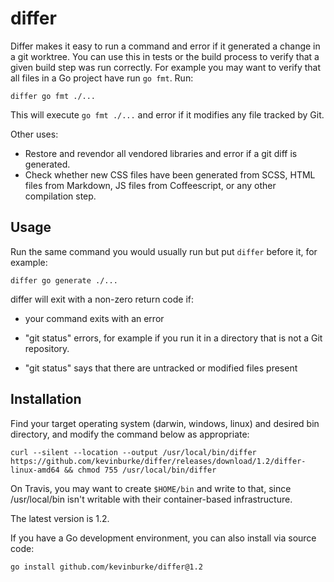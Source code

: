 # differ

Differ makes it easy to run a command and error if it generated a change in a
git worktree. You can use this in tests or the build process to verify that
a given build step was run correctly. For example you may want to verify that
all files in a Go project have run `go fmt`. Run:

```
differ go fmt ./...
```

This will execute `go fmt ./...` and error if it modifies any file tracked by
Git.

Other uses:

- Restore and revendor all vendored libraries and error if a git diff is
generated.
- Check whether new CSS files have been generated from SCSS, HTML files from
  Markdown, JS files from Coffeescript, or any other compilation step.

## Usage

Run the same command you would usually run but put `differ` before it, for
example:

```
differ go generate ./...
```

differ will exit with a non-zero return code if:

- your command exits with an error

- "git status" errors, for example if you run it in a directory that is not
  a Git repository.

- "git status" says that there are untracked or modified files present

## Installation

Find your target operating system (darwin, windows, linux) and desired bin
directory, and modify the command below as appropriate:

    curl --silent --location --output /usr/local/bin/differ https://github.com/kevinburke/differ/releases/download/1.2/differ-linux-amd64 && chmod 755 /usr/local/bin/differ

On Travis, you may want to create `$HOME/bin` and write to that, since
/usr/local/bin isn't writable with their container-based infrastructure.

The latest version is 1.2.

If you have a Go development environment, you can also install via source code:

    go install github.com/kevinburke/differ@1.2
